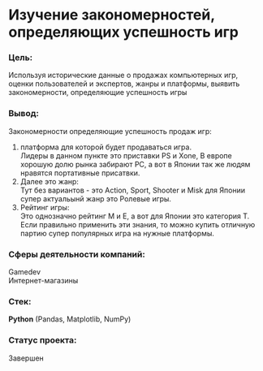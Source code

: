 # Изучение закономерностей, определяющих успешность игр
### Цель:
Используя исторические данные о продажах компьютерных игр, оценки пользователей и экспертов, жанры и платформы, выявить закономерности, определяющие успешность игры 
### Вывод:
Закономерности определяющие успешность продаж игр:
 1) платформа для которой будет продаваться игра.\
Лидеры в данном пункте это приставки PS и Xone, В европе хорошую долю рынка забирают PC, а вот в Японии так же людям нравятся портативные присатвки.
 2) Далее это жанр:\
Тут без вариантов - это Action, Sport, Shooter и Misk для Японии супер актуальынй жанр это Ролевые игры.
 3) Рейтинг игры:\
Это однозначно рейтинг М и Е, а вот для Японии это категория Т.\
Если правильно применить эти знания, то можно купить отличную партию супер популярных игра на нужные платформы.


### Сферы деятельности компаний:
Gamedev\
Интернет-магазины

### Стек:
**Python** (Pandas, Matplotlib, NumPy)

### Статус проекта:
Завершен 



